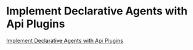 # Implement Declarative Agents with Api Plugins

[Implement Declarative Agents with Api Plugins](https://microsoft.github.io/copilot-camp/pages/extend-m365-copilot/)